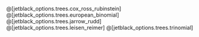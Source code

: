 @[jetblack_options.trees.cox_ross_rubinstein]
@[jetblack_options.trees.european_binomial]
@[jetblack_options.trees.jarrow_rudd]
@[jetblack_options.trees.leisen_reimer]
@[jetblack_options.trees.trinomial]
